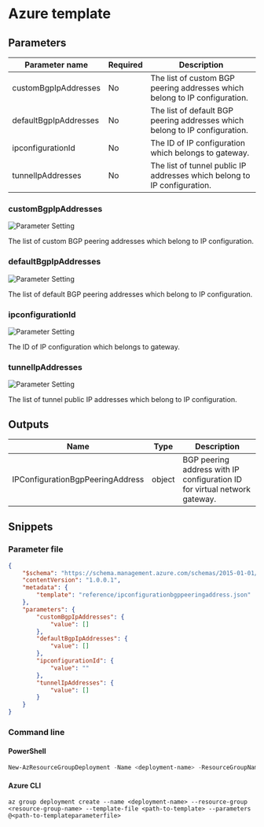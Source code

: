 # Azure template

## Parameters

Parameter name | Required | Description
-------------- | -------- | -----------
customBgpIpAddresses | No       | The list of custom BGP peering addresses which belong to IP configuration.
defaultBgpIpAddresses | No       | The list of default BGP peering addresses which belong to IP configuration.
ipconfigurationId | No       | The ID of IP configuration which belongs to gateway.
tunnelIpAddresses | No       | The list of tunnel public IP addresses which belong to IP configuration.

### customBgpIpAddresses

![Parameter Setting](https://img.shields.io/badge/parameter-optional-green?style=flat-square)

The list of custom BGP peering addresses which belong to IP configuration.

### defaultBgpIpAddresses

![Parameter Setting](https://img.shields.io/badge/parameter-optional-green?style=flat-square)

The list of default BGP peering addresses which belong to IP configuration.

### ipconfigurationId

![Parameter Setting](https://img.shields.io/badge/parameter-optional-green?style=flat-square)

The ID of IP configuration which belongs to gateway.

### tunnelIpAddresses

![Parameter Setting](https://img.shields.io/badge/parameter-optional-green?style=flat-square)

The list of tunnel public IP addresses which belong to IP configuration.

## Outputs

Name | Type | Description
---- | ---- | -----------
IPConfigurationBgpPeeringAddress | object | BGP peering address with IP configuration ID for virtual network gateway.

## Snippets

### Parameter file

```json
{
    "$schema": "https://schema.management.azure.com/schemas/2015-01-01/deploymentParameters.json#",
    "contentVersion": "1.0.0.1",
    "metadata": {
        "template": "reference/ipconfigurationbgppeeringaddress.json"
    },
    "parameters": {
        "customBgpIpAddresses": {
            "value": []
        },
        "defaultBgpIpAddresses": {
            "value": []
        },
        "ipconfigurationId": {
            "value": ""
        },
        "tunnelIpAddresses": {
            "value": []
        }
    }
}
```

### Command line

#### PowerShell

```powershell
New-AzResourceGroupDeployment -Name <deployment-name> -ResourceGroupName <resource-group-name> -TemplateFile <path-to-template> -TemplateParameterFile <path-to-templateparameter>
```

#### Azure CLI

```text
az group deployment create --name <deployment-name> --resource-group <resource-group-name> --template-file <path-to-template> --parameters @<path-to-templateparameterfile>
```
